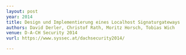 ```yaml
---
layout: post
year: 2014
title: Design und Implementierung eines Localhost Signaturgateways
authors: David Derler, Christof Rath, Moritz Horsch, Tobias Wich
venue: D-A-CH Security 2014
vurl: https://www.syssec.at/dachsecurity2014/

---
```


